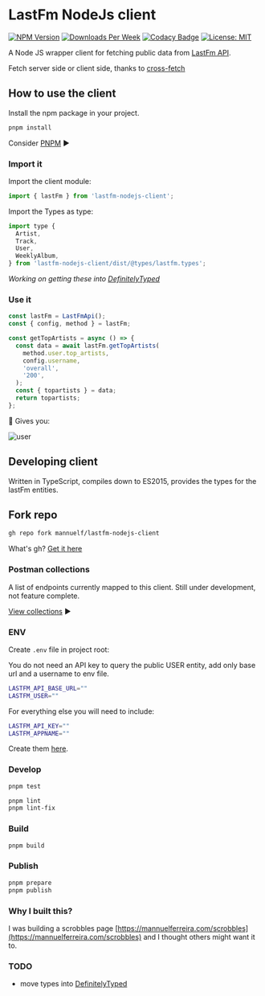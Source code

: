 # LastFm NodeJs client

[![NPM Version](https://img.shields.io/npm/v/lastfm-nodejs-client.svg?branch=main)](https://www.npmjs.com/package/lastfm-nodejs-client)
[![Downloads Per Week](https://img.shields.io/npm/dw/lastfm-nodejs-client.svg?color=blue)](https://www.npmjs.com/package/lastfm-nodejs-client)
[![Codacy Badge](https://app.codacy.com/project/badge/Grade/ba3b73c24e06433fabe0efed8b43d026)](https://www.codacy.com/gh/mannuelf/lastfm-nodejs-client/dashboard?utm_source=github.com&utm_medium=referral&utm_content=mannuelf/lastfm-nodejs-client&utm_campaign=Badge_Grade)
[![License: MIT](https://img.shields.io/badge/License-MIT-blue.svg)](https://opensource.org/licenses/MIT)

A Node JS wrapper client for fetching public data from [LastFm API](https://www.last.fm/api).

Fetch server side or client side, thanks to [cross-fetch](https://github.com/lquixada/cross-fetch)

## How to use the client

Install the npm package in your project.

```bash
pnpm install
```

Consider [PNPM](https://pnpm.io/) ▶️

### Import it

Import the client module:

```js
import { lastFm } from 'lastfm-nodejs-client';
```

Import the Types as type:

```js
import type {
  Artist,
  Track,
  User,
  WeeklyAlbum,
} from 'lastfm-nodejs-client/dist/@types/lastfm.types';
```

_Working on getting these into [DefinitelyTyped](https://github.com/DefinitelyTyped/DefinitelyTyped)_

### Use it

```js
const lastFm = LastFmApi();
const { config, method } = lastFm;

const getTopArtists = async () => {
  const data = await lastFm.getTopArtists(
    method.user.top_artists,
    config.username,
    'overall',
    '200',
  );
  const { topartists } = data;
  return topartists;
};
```

🚀 Gives you:

![user](https://res.cloudinary.com/mannuel/image/upload/v1668059500/topartist.png)

## Developing client

Written in TypeScript, compiles down to ES2015, provides the types for the lastFm entities.

## Fork repo

```bash
gh repo fork mannuelf/lastfm-nodejs-client
```

What's gh? [Get it here](https://cli.github.com/manual/gh_repo_fork)

### Postman collections

A list of endpoints currently mapped to this client. Still under development, not feature complete.

[View collections](https://documenter.getpostman.com/view/4217/2s8YKJELqJ) ▶️

### ENV

Create `.env` file in project root:

You do not need an API key to query the public USER entity, add only base url and a username to env file.

```bash
LASTFM_API_BASE_URL=""
LASTFM_USER=""
```

For everything else you will need to include:

```bash
LASTFM_API_KEY=""
LASTFM_APPNAME=""
```

Create them [here](https://www.last.fm/api/account/create).

### Develop

```bash
pnpm test
```

```bash
pnpm lint
pnpm lint-fix
```

### Build

```bash
pnpm build
```

### Publish

```bash
pnpm prepare
pnpm publish
```

### Why I built this?

I was building a scrobbles page [https://mannuelferreira.com/scrobbles](https://mannuelferreira.com/scrobbles) and I thought others might want it to.

### TODO

- move types into [DefinitelyTyped](https://github.com/mannuelf/DefinitelyTyped)

